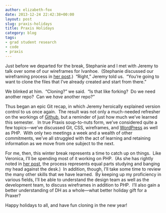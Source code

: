 ```yaml
---
author: elizabeth-fox
date: 2013-12-24 22:42:38+00:00
layout: post
slug: praxis-holidays
title: Praxis Holidays
category: blog
tags:
- grad student research
- code
- praxis
---
```


Just before we departed for the break, Stephanie and I met with Jeremy to talk over some of our wireframes for Ivanhoe.  (Stephanie discussed our wireframing process in [her post](https://scholarslab.org/grad-student-research/turning-points-in-praxis-new-roles-wire-frames-and-programming-languages/).)  “Right,” Jeremy told us.  “You’re going to want to clone the files that I’ve already created and start from there.”

We blinked at him.  “Cloning?” we said.  “Is that like forking?  Do we need another repo?  Can we _have_ another repo?”

Thus began an epic Git recap, in which Jeremy heroically explained version control to us once again.  The result was not only a much-needed refresher on the workings of [Github](https://github.com/), but a reminder of just how much we’ve learned this semester.   In true Praxis soup-to-nuts form, we’ve considered quite a few topics&mdash;we’ve discussed Git, CSS, wireframes, and [WordPress](http://wordpress.org/) as well as PHP.  With only two meetings a week and a wealth of other commitments, we’ve all struggled with the act of learning and retaining information as we move from one subject to the next.

For me, then, this winter break represents a time to catch up on things.  Like Veronica, I’ll be spending most of it working on PHP.  (As she has rightly noted in [her post](https://scholarslab.org/grad-student-research/breaking-things-over-winter-break/), the process represents equal parts studying and banging my head against the desk.)  In addition, though, I’ll take some time to review the many other skills that we have learned.  By keeping up my proficiency in various fields, I’ll be able to understand the design team as well as the development team, to discuss wireframes in addition to PHP.  I’ll also gain a better understanding of DH as a whole&mdash;what better holiday gift for a Praxer?

Happy holidays to all, and have fun cloning in the new year!
